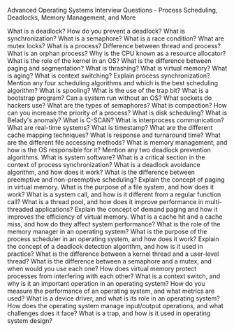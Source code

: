Advanced Operating Systems Interview Questions - Process Scheduling, Deadlocks, Memory Management, and More

What is a deadlock?
How do you prevent a deadlock?
What is synchronization?
What is a semaphore?
What is a race condition?
What are mutex locks?
What is a process?
Difference between thread and process?
What is an orphan process?
Why is the CPU known as a resource allocator?
What is the role of the kernel in an OS?
What is the difference between paging and segmentation?
What is thrashing?
What is virtual memory?
What is aging?
What is context switching?
Explain process synchronization?
Mention any four scheduling algorithms and which is the best scheduling algorithm?
What is spooling?
What is the use of the trap bit?
What is a bootstrap program?
Can a system run without an OS?
What sockets do hackers use?
What are the types of semaphores?
What is compaction?
How can you increase the priority of a process?
What is disk scheduling?
What is Belady's anomaly?
What is C-SCAN?
What is interprocess communication?
What are real-time systems?
What is timestamp?
What are the different cache mapping techniques?
What is response and turnaround time?
What are the different file accessing methods?
What is memory management, and how is the OS responsible for it?
Mention any two deadlock prevention algorithms.
What is system software?
What is a critical section in the context of process synchronization?
What is a deadlock avoidance algorithm, and how does it work?
What is the difference between preemptive and non-preemptive scheduling?
Explain the concept of paging in virtual memory.
What is the purpose of a file system, and how does it work?
What is a system call, and how is it different from a regular function call?
What is a thread pool, and how does it improve performance in multi-threaded applications?
Explain the concept of demand paging and how it improves the efficiency of virtual memory.
What is a cache hit and a cache miss, and how do they affect system performance?
What is the role of the memory manager in an operating system?
What is the purpose of the process scheduler in an operating system, and how does it work?
Explain the concept of a deadlock detection algorithm, and how is it used in practice?
What is the difference between a kernel thread and a user-level thread?
What is the difference between a semaphore and a mutex, and when would you use each one?
How does virtual memory protect processes from interfering with each other?
What is a context switch, and why is it an important operation in an operating system?
How do you measure the performance of an operating system, and what metrics are used?
What is a device driver, and what is its role in an operating system?
How does the operating system manage input/output operations, and what challenges does it face?
What is a trap, and how is it used in operating system design?